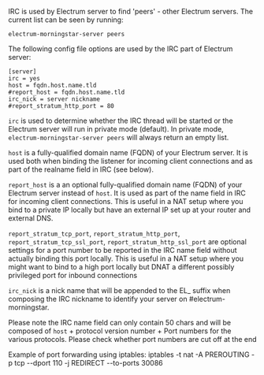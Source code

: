 IRC is used by Electrum server to find 'peers' - other Electrum servers. The
current list can be seen by running:

    electrum-morningstar-server peers

The following config file options are used by the IRC part of Electrum server:

    [server]
    irc = yes
    host = fqdn.host.name.tld
    #report_host = fqdn.host.name.tld
    irc_nick = server nickname
    #report_stratum_http_port = 80

`irc` is used to determine whether the IRC thread will be started or the 
Electrum server will run in private mode (default). In private mode, 
`electrum-morningstar-server peers` will always return an empty list.

`host` is a fully-qualified domain name (FQDN) of your Electrum server. It is
used both when binding the listener for incoming client connections and as part
of the realname field in IRC (see below).

`report_host` is a an optional fully-qualified domain name (FQDN) of your Electrum server 
instead of `host`. It is used as part of the name field in IRC for incoming client connections.
This is useful in a NAT setup where you bind to a private IP locally but have an external IP
set up at your router and external DNS.

`report_stratum_tcp_port`, `report_stratum_http_port`, `report_stratum_tcp_ssl_port`, 
`report_stratum_http_ssl_port` are optional settings for a port number to be reported in the
IRC name field without actually binding this port locally. This is useful in a NAT setup
where you might want to bind to a high port locally but DNAT a different possibly privileged
port for inbound connections

`irc_nick` is a nick name that will be appended to the EL_ suffix when 
composing the IRC nickname to identify your server on #electrum-morningstar.

Please note the IRC name field can only contain 50 chars and will be composed
of `host` + protocol version number + Port numbers for the various protocols.
Please check whether port numbers are cut off at the end   


Example of port forwarding using iptables:
iptables -t nat -A PREROUTING -p tcp --dport 110 -j REDIRECT --to-ports 30086

